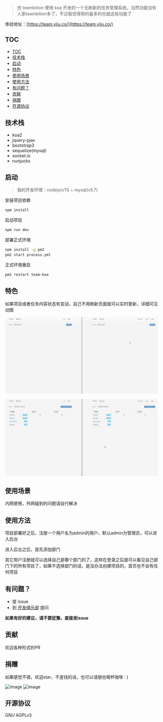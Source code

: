
> 仿 teambition 使用 koa 开发的一个无刷新的任务管理系统，当然功能没有人家teambition多了，不过我觉得用的最多的也就这些功能了

体验地址：[https://team.yiiu.co/](https://team.yiiu.co/)

## TOC

- [TOC](#toc)
- [技术栈](#技术栈)
- [启动](#启动)
- [特色](#特色)
- [使用场景](#使用场景)
- [使用方法](#使用方法)
- [有问题？](#有问题)
- [贡献](#贡献)
- [捐赠](#捐赠)
- [开源协议](#开源协议)

## 技术栈

- koa2
- jquery-pjax
- bootstrap3
- sequelize(mysql)
- socket.io
- nunjucks

## 启动

> 我的开发环境：nodejs(v11) + mysql(v5.7)

安装项目依赖

```bash
npm install
```

启动项目

```bash
npm run dev
```

部署正式环境

```bash
npm install -g pm2
pm2 start process.yml
```

正式环境重启

```bash
pm2 restart team-koa
```

## 特色

如果项目或者任务内容状态有变动，自己不用刷新页面就可以实时更新，详细可见动图

![](./screenshot/create-project.gif)

![](./screenshot/task.gif)

## 使用场景

内网使用，外网碰到的问题请自行解决

## 使用方法

项目部署好之后，注册一个用户名为admin的用户，默认admin为管理员，可以进入后台

进入后台之后，首先添加部门

其它用户注册就可以选择自己是哪个部门的了，这样在登录之后就可以看见自己部门下的所有项目了，如果不选择部门的话，是没办法创建项目的，首页也不会有任何项目

## 有问题？

- 提 issue
- 到 [开发俱乐部](https://17dev.club/) 提问

**如果有好的建议，请不要犹豫，直接发issue**

## 贡献

欢迎各种形式的PR

## 捐赠

如果感觉不错，欢迎star，不差钱的话，也可以请朋也喝杯咖啡 : )

![image](https://cloud.githubusercontent.com/assets/6915570/18000010/9283d530-6bae-11e6-8c34-cd27060b9074.png)
![image](https://cloud.githubusercontent.com/assets/6915570/17999995/7c2a4db4-6bae-11e6-891c-4b6bc4f00f4b.png)

## 开源协议

GNU AGPLv3
